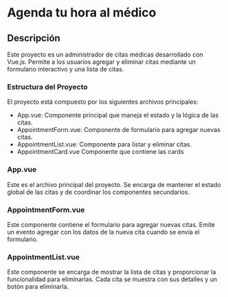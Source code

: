 # Agenda tu hora al médico

## Descripción
Este proyecto es un administrador de citas médicas desarrollado con Vue.js. Permite a los usuarios agregar y eliminar citas mediante un formulario interactivo y una lista de citas.

### Estructura del Proyecto
El proyecto está compuesto por los siguientes archivos principales:

* App.vue: Componente principal que maneja el estado y la lógica de las citas.
* AppointmentForm.vue: Componente de formulario para agregar nuevas citas.
* AppointmentList.vue: Componente para listar y eliminar citas.
* AppointmentCard.vue Componente que contiene las cards

### App.vue

Este es el archivo principal del proyecto. Se encarga de mantener el estado global de las citas y de coordinar los componentes secundarios.

### AppointmentForm.vue

Este componente contiene el formulario para agregar nuevas citas. Emite un evento agregar con los datos de la nueva cita cuando se envía el formulario.

### AppointmentList.vue

Este componente se encarga de mostrar la lista de citas y proporcionar la funcionalidad para eliminarlas. Cada cita se muestra con sus detalles y un botón para eliminarla.

